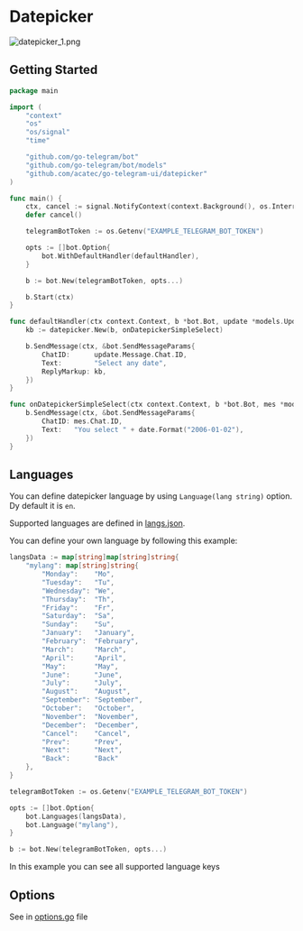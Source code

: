 # Datepicker

![datepicker_1.png](datepicker.png)

## Getting Started

```go
package main

import (
	"context"
	"os"
	"os/signal"
	"time"

	"github.com/go-telegram/bot"
	"github.com/go-telegram/bot/models"
	"github.com/acatec/go-telegram-ui/datepicker"
)

func main() {
	ctx, cancel := signal.NotifyContext(context.Background(), os.Interrupt)
	defer cancel()

	telegramBotToken := os.Getenv("EXAMPLE_TELEGRAM_BOT_TOKEN")

	opts := []bot.Option{
		bot.WithDefaultHandler(defaultHandler),
	}

	b := bot.New(telegramBotToken, opts...)

	b.Start(ctx)
}

func defaultHandler(ctx context.Context, b *bot.Bot, update *models.Update) {
	kb := datepicker.New(b, onDatepickerSimpleSelect)

	b.SendMessage(ctx, &bot.SendMessageParams{
		ChatID:      update.Message.Chat.ID,
		Text:        "Select any date",
		ReplyMarkup: kb,
	})
}

func onDatepickerSimpleSelect(ctx context.Context, b *bot.Bot, mes *models.Message, date time.Time) {
	b.SendMessage(ctx, &bot.SendMessageParams{
		ChatID: mes.Chat.ID,
		Text:   "You select " + date.Format("2006-01-02"),
	})
}
```

## Languages

You can define datepicker language by using `Language(lang string)` option. Dy default it is `en`.

Supported languages are defined in [langs.json](langs.json).

You can define your own language by following this example:

```go
langsData := map[string]map[string]string{
    "mylang": map[string]string{
        "Monday":    "Mo",
        "Tuesday":   "Tu",
        "Wednesday": "We",
        "Thursday":  "Th",
        "Friday":    "Fr",
        "Saturday":  "Sa",
        "Sunday":    "Su",
        "January":   "January",
        "February":  "February",
        "March":     "March",
        "April":     "April",
        "May":       "May",
        "June":      "June",
        "July":      "July",
        "August":    "August",
        "September": "September",
        "October":   "October",
        "November":  "November",
        "December":  "December",
        "Cancel":    "Cancel",
        "Prev":      "Prev",
        "Next":      "Next",
        "Back":      "Back"
    },
}

telegramBotToken := os.Getenv("EXAMPLE_TELEGRAM_BOT_TOKEN")

opts := []bot.Option{
    bot.Languages(langsData),
    bot.Language("mylang"),
}

b := bot.New(telegramBotToken, opts...)
```

In this example you can see all supported language keys

## Options

See in [options.go](options.go) file 
